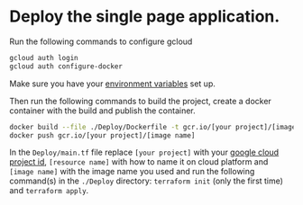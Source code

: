 # Deploy the single page application.

Run the following commands to configure gcloud

```bash
gcloud auth login
gcloud auth configure-docker
```

Make sure you have your [environment variables](https://github.com/commercetools/sunrise-spa/tree/development/Docs#Environment-variables) set up.

Then run the following commands to build the project, create a docker container with the build and publish the container.

```bash
docker build --file ./Deploy/Dockerfile -t gcr.io/[your project]/[image name] .
docker push gcr.io/[your project]/[image name]
```

In the `Deploy/main.tf` file replace `[your project]` with your [google cloud project id](https://cloud.google.com/resource-manager/docs/creating-managing-projects), `[resource name]` with how to name it on cloud platform and `[image name]` with the image name you used and run the following command(s) in the `./Deploy` directory: `terraform init` (only the first time) and `terraform apply`.
